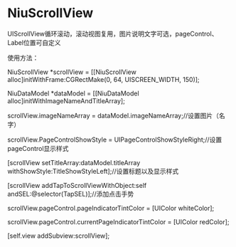 # NiuScrollView

UIScrollView循环滚动，滚动视图复用，图片说明文字可选，pageControl、Label位置可自定义

使用方法：

NiuScrollView *scrollView = [[NiuScrollView alloc]initWithFrame:CGRectMake(0, 64, UISCREEN_WIDTH, 150)];

NiuDataModel *dataModel = [[NiuDataModel alloc]initWithImageNameAndTitleArray];

scrollView.imageNameArray = dataModel.imageNameArray;//设置图片（名字）

scrollView.PageControlShowStyle = UIPageControlShowStyleRight;//设置pageControl显示样式

[scrollView setTitleArray:dataModel.titleArray withShowStyle:TitleShowStyleLeft];//设置标题以及显示样式

[scrollView addTapToScrollViewWithObject:self andSEL:@selector(TapSEL)];//添加点击手势

scrollView.pageControl.pageIndicatorTintColor = [UIColor whiteColor];

scrollView.pageControl.currentPageIndicatorTintColor = [UIColor redColor];

[self.view addSubview:scrollView]; 